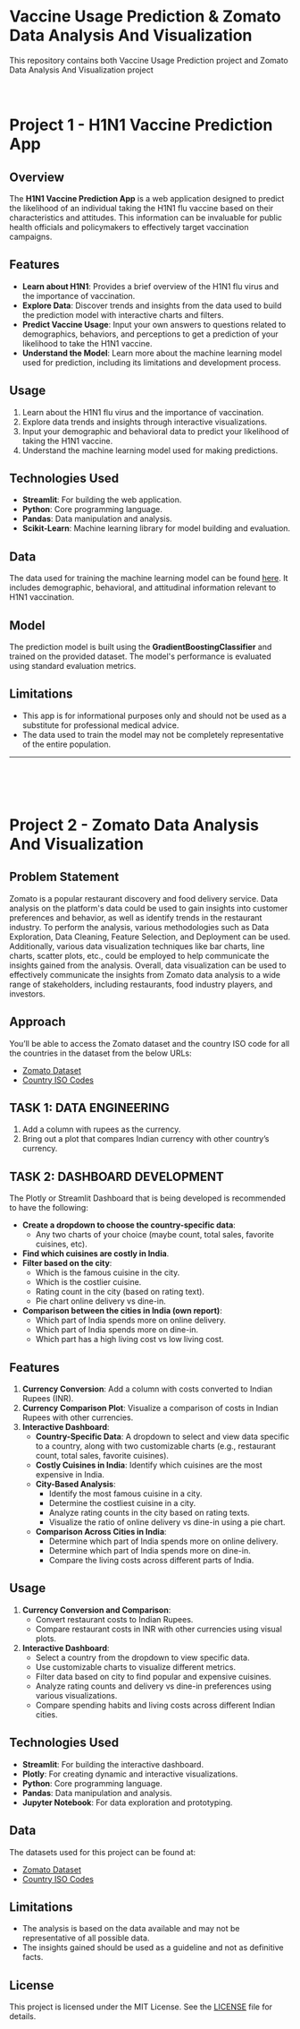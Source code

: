 # Vaccine Usage Prediction & Zomato Data Analysis And Visualization
This repository contains both Vaccine Usage Prediction project and Zomato Data Analysis And Visualization project
</br>
</br>
</br>


# Project 1 - H1N1 Vaccine Prediction App

## Overview

The **H1N1 Vaccine Prediction App** is a web application designed to predict the likelihood of an individual taking the H1N1 flu vaccine based on their characteristics and attitudes. This information can be invaluable for public health officials and policymakers to effectively target vaccination campaigns.

## Features

- **Learn about H1N1**: Provides a brief overview of the H1N1 flu virus and the importance of vaccination.
- **Explore Data**: Discover trends and insights from the data used to build the prediction model with interactive charts and filters.
- **Predict Vaccine Usage**: Input your own answers to questions related to demographics, behaviors, and perceptions to get a prediction of your likelihood to take the H1N1 vaccine.
- **Understand the Model**: Learn more about the machine learning model used for prediction, including its limitations and development process.


## Usage

1. Learn about the H1N1 flu virus and the importance of vaccination.
2. Explore data trends and insights through interactive visualizations.
3. Input your demographic and behavioral data to predict your likelihood of taking the H1N1 vaccine.
4. Understand the machine learning model used for making predictions.

## Technologies Used

- **Streamlit**: For building the web application.
- **Python**: Core programming language.
- **Pandas**: Data manipulation and analysis.
- **Scikit-Learn**: Machine learning library for model building and evaluation.

## Data

The data used for training the machine learning model can be found [here](https://raw.githubusercontent.com/nethajinirmal13/Training-datasets/main/Vaccine.csv). It includes demographic, behavioral, and attitudinal information relevant to H1N1 vaccination.

## Model

The prediction model is built using the **GradientBoostingClassifier** and trained on the provided dataset. The model's performance is evaluated using standard evaluation metrics.

## Limitations

- This app is for informational purposes only and should not be used as a substitute for professional medical advice.
- The data used to train the model may not be completely representative of the entire population.

---
</br>
</br>
</br>


# Project 2 - Zomato Data Analysis And Visualization

## Problem Statement
Zomato is a popular restaurant discovery and food delivery service. Data analysis on the platform's data could be used to gain insights into customer preferences and behavior, as well as identify trends in the restaurant industry. To perform the analysis, various methodologies such as Data Exploration, Data Cleaning, Feature Selection, and Deployment can be used. Additionally, various data visualization techniques like bar charts, line charts, scatter plots, etc., could be employed to help communicate the insights gained from the analysis. Overall, data visualization can be used to effectively communicate the insights from Zomato data analysis to a wide range of stakeholders, including restaurants, food industry players, and investors.

## Approach
You’ll be able to access the Zomato dataset and the country ISO code for all the countries in the dataset from the below URLs:
- [Zomato Dataset](https://raw.githubusercontent.com/nethajinirmal13/Training-datasets/main/zomato/zomato.csv)
- [Country ISO Codes](https://github.com/nethajinirmal13/Training-datasets/blob/main/zomato/Country-Code.xlsx)

## TASK 1: DATA ENGINEERING
1. Add a column with rupees as the currency.
2. Bring out a plot that compares Indian currency with other country’s currency.

## TASK 2: DASHBOARD DEVELOPMENT
The Plotly or Streamlit Dashboard that is being developed is recommended to have the following:
- **Create a dropdown to choose the country-specific data**:
  - Any two charts of your choice (maybe count, total sales, favorite cuisines, etc).
- **Find which cuisines are costly in India**.
- **Filter based on the city**:
  - Which is the famous cuisine in the city.
  - Which is the costlier cuisine.
  - Rating count in the city (based on rating text).
  - Pie chart online delivery vs dine-in.
- **Comparison between the cities in India (own report)**:
  - Which part of India spends more on online delivery.
  - Which part of India spends more on dine-in.
  - Which part has a high living cost vs low living cost.

## Features
1. **Currency Conversion**: Add a column with costs converted to Indian Rupees (INR).
2. **Currency Comparison Plot**: Visualize a comparison of costs in Indian Rupees with other currencies.
3. **Interactive Dashboard**:
   - **Country-Specific Data**: A dropdown to select and view data specific to a country, along with two customizable charts (e.g., restaurant count, total sales, favorite cuisines).
   - **Costly Cuisines in India**: Identify which cuisines are the most expensive in India.
   - **City-Based Analysis**:
     - Identify the most famous cuisine in a city.
     - Determine the costliest cuisine in a city.
     - Analyze rating counts in the city based on rating texts.
     - Visualize the ratio of online delivery vs dine-in using a pie chart.
   - **Comparison Across Cities in India**:
     - Determine which part of India spends more on online delivery.
     - Determine which part of India spends more on dine-in.
     - Compare the living costs across different parts of India.

## Usage
1. **Currency Conversion and Comparison**:
   - Convert restaurant costs to Indian Rupees.
   - Compare restaurant costs in INR with other currencies using visual plots.
2. **Interactive Dashboard**:
   - Select a country from the dropdown to view specific data.
   - Use customizable charts to visualize different metrics.
   - Filter data based on city to find popular and expensive cuisines.
   - Analyze rating counts and delivery vs dine-in preferences using various visualizations.
   - Compare spending habits and living costs across different Indian cities.

## Technologies Used
- **Streamlit**: For building the interactive dashboard.
- **Plotly**: For creating dynamic and interactive visualizations.
- **Python**: Core programming language.
- **Pandas**: Data manipulation and analysis.
- **Jupyter Notebook**: For data exploration and prototyping.

## Data
The datasets used for this project can be found at:
- [Zomato Dataset](https://raw.githubusercontent.com/nethajinirmal13/Training-datasets/main/zomato/zomato.csv)
- [Country ISO Codes](https://github.com/nethajinirmal13/Training-datasets/blob/main/zomato/Country-Code.xlsx)

## Limitations
- The analysis is based on the data available and may not be representative of all possible data.
- The insights gained should be used as a guideline and not as definitive facts.


## License

This project is licensed under the MIT License. See the [LICENSE](LICENSE) file for details.

